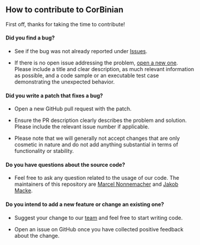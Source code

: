
## How to contribute to CorBinian

First off, thanks for taking the time to contribute!

#### **Did you find a bug?**

* See if the bug was not already reported under [Issues](https://github.com/mackelab/CorBinian/issues).

* If there is no open issue addressing the problem, [open a new one](https://github.com/mackelab/CorBinian/issues/new). 
  Please include a title and clear description, as much relevant information as possible, and a code sample or an executable test case demonstrating the unexpected behavior.

#### **Did you write a patch that fixes a bug?**

* Open a new GitHub pull request with the patch.

* Ensure the PR description clearly describes the problem and solution. Please include the relevant issue number if applicable.

* Please note that we will generally not accept changes that are only cosmetic in nature and do not add anything substantial in terms of functionality or stability.

#### **Do you have questions about the source code?**

* Feel free to ask any question related to the usage of our code. 
The maintainers of this repository are [Marcel Nonnemacher](https://github.com/mnonnenm) and [Jakob Macke](https://github.com/jahma). 


#### **Do you intend to add a new feature or change an existing one?**

* Suggest your change to our [team](https://www.mackelab.org/contact/) and feel free to start writing code.

* Open an issue on GitHub once you have collected positive feedback about the change. 
